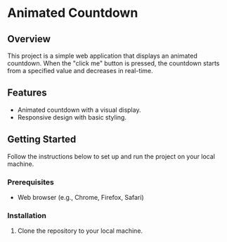 # Animated Countdown

## Overview
This project is a simple web application that displays an animated countdown. When the "click me" button is pressed, the countdown starts from a specified value and decreases in real-time.

## Features
- Animated countdown with a visual display.
- Responsive design with basic styling.

## Getting Started
Follow the instructions below to set up and run the project on your local machine.

### Prerequisites
- Web browser (e.g., Chrome, Firefox, Safari)

### Installation
1. Clone the repository to your local machine.
